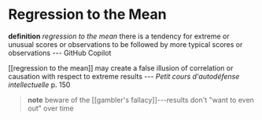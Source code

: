 # Regression to the Mean

**definition** _regression to the mean_ there is a tendency for extreme or unusual scores or observations to be followed by more typical scores or observations --- GitHub Copilot

[[regression to the mean]] may create a false illusion of correlation or causation with respect to extreme results --- _Petit cours d'autodéfense intellectuelle_ p. 150

> **note** beware of the [[gambler's fallacy]]---results don't "want to even out" over time
